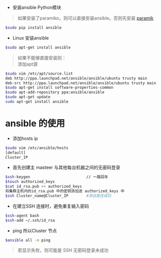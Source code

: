 - 安装ansible Python模块

> 如果安装了paramiko，则可以直接安装ansible。否则先安装
[paramik](http://172.16.4.111:8000/bianl/Basic_Virtual/blob/dev/huful/Notes/Python/python-ssh.md)

```bash
$sudo pip install ansible
```

- Linux 安装ansible

```bash
$sudo apt-get install ansible
```

> 如果不能够直接安装则：<br>
> 添加apt源

```bash
$sudo vim /etc/apt/source.list
deb http://ppa.launchpad.net/ansible/ansible/ubuntu trusty main
deb-src http://ppa.launchpad.net/ansible/ansible/ubuntu trusty main
$sudo apt-get install software-properties-common
$sudo apt-add-repository ppa:ansible/ansible
$sudo apt-get update
sudo apt-get install ansible
```

# ansible 的使用

- 添加hosts ip

```bash
$sudo vim /etc/ansible/hosts
[default]
Cluster_IP
```

- 首先创建主 masteer 与其他每台机器之间的无密码登录

```bash
$ssh-keygen                         // 一路回车
$touch authorized_keys
$cat id_rsa.pub >> authorized_keys
将集群主机内的id_rsa.pub 中的密钥添加进 authorized_keys 中
$ssh Cluster_name@Cluster_IP        #测试是否成功
```

- 在建立SSH 连接时，避免重复输入密码

```bash
$ssh-agent bash
$ssh-add ~/.ssh/id_rsa
```

- ping 所以Cluster 节点

```bash
$ansible all -m ping
```

> 若显示失败，则可能是 SSH 无密码登录未成功
